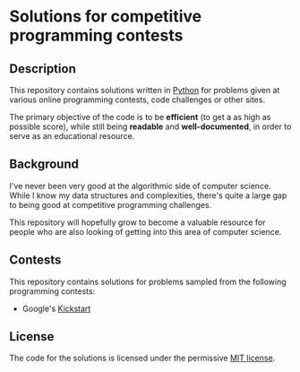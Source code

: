 # Solutions for competitive programming contests

## Description

This repository contains solutions written in [Python](https://www.python.org/)
for problems given at various online programming contests, code challenges or
other sites.

The primary objective of the code is to be **efficient** (to get a
as high as possible score), while still being **readable** and
**well-documented**, in order to serve as an educational resource.

## Background

I've never been very good at the algorithmic side of computer science.
While I know my data structures and complexities, there's quite a large gap
to being good at competitive programming challenges.

This repository will hopefully grow to become a valuable resource for people
who are also looking of getting into this area of computer science.

## Contests

This repository contains solutions for problems sampled from the following
programming contests:

- Google's [Kickstart](https://codingcompetitions.withgoogle.com/kickstart/)

## License

The code for the solutions is licensed under the permissive [MIT license](LICENSE.txt).
